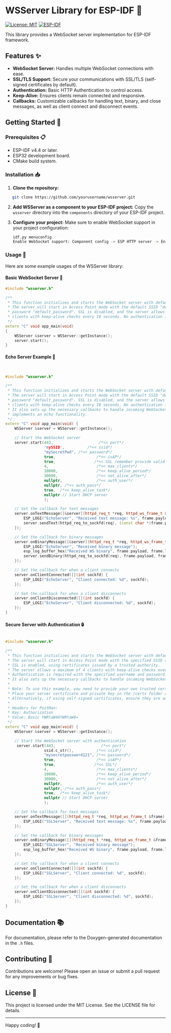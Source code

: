 # WSServer Library for ESP-IDF 📡

[![License: MIT](https://img.shields.io/badge/License-MIT-blue.svg)](https://opensource.org/licenses/MIT)
[![ESP-IDF](https://img.shields.io/badge/ESP--IDF-v4.4+-blue.svg)](https://github.com/espressif/esp-idf)

This library provides a  WebSocket server implementation for ESP-IDF framework.

## Features ✨

- **WebSocket Server:** Handles multiple WebSocket connections with ease.
- **SSL/TLS Support:** Secure your communications with SSL/TLS (self-signed certificates by default).
- **Authentication:** Basic HTTP Authentication to control access.
- **Keep-Alive:** Ensures clients remain connected and responsive.
- **Callbacks:** Customizable callbacks for handling text, binary, and close messages, as well as client connect and disconnect events.

## Getting Started 🚀

### Prerequisites 📋
- ESP-IDF v4.4 or later.
- ESP32 development board.
- CMake build system.

### Installation 📥

1. **Clone the repository:**
 ```sh
    git clone https://github.com/yourusername/wsserver.git
``` 

2. **Add WSServer as a component to your ESP-IDF project:**
 Copy the `wsserver` directory into the `components` directory of your ESP-IDF project. 
 
3. **Configure your project:**
 Make sure to enable WebSocket support in your project configuration:
    ```sh
    idf.py menuconfig
    Enable WebSocket support: Component config -> ESP HTTP server -> Enable ESP_HTTPS_SERVER component
 
### Usage 📝

Here are some example usages of the WSServer library:

#### Basic WebSocket Server 🌟

```cpp
#include "wsserver.h"

/**
 * This function initializes and starts the WebSocket server with default parameters.
 * The server will start in Access Point mode with the default SSID "default_ssid" and 
 * password "default_password". SSL is disabled, and the server allows a maximum of 4 
 * clients with keep-alive checks every 10 seconds. No authentication is required by default.
 */
extern "C" void app_main(void)
{
    WSServer &server = WSServer::getInstance();
    server.start();
}
``` 

#### Echo Server Example 🔄

```cpp


#include "wsserver.h"

/**
 * This function initializes and starts the WebSocket server with default parameters.
 * The server will start in Access Point mode with the default SSID "default_ssid" and 
 * password "default_password". SSL is disabled, and the server allows a maximum of 4 
 * clients with keep-alive checks every 10 seconds. No authentication is required by default.
 * It also sets up the necessary callbacks to handle incoming WebSocket messages and 
 * implements an echo functionality.
 */
extern "C" void app_main(void) {
    WSServer &server = WSServer::getInstance();

    // Start the WebSocket server
    server.start(443,                    /*<< port*/
                 'mySSID',          /*<< ssid*/
                 "mySecretPwd", /*<< password*/
                 true,                  /*<< isAP*/
                 true,                 /*<< SSL remember provide valid certs*/
                 4,                     /*<< max_clients*/
                 10000,                 /*<< keep_alive_period*/
                 30000,                 /*<< not_alive_after*/
                 nullptr,               /*<< auth_user*/
                 nullptr, /*<< auth_pass*/
                 true,  /*<< keep_alive_task*/
                 nullptr // Start DHCP server
                 );

    // Set the callback for text messages
    server.onTextMessage([&server](httpd_req_t *req, httpd_ws_frame_t &frame) {
        ESP_LOGI("EchoServer", "Received text message: %s", frame.payload);
        server.sendText(httpd_req_to_sockfd(req), (const char *)frame.payload);
    });

    // Set the callback for binary messages
    server.onBinaryMessage([&server](httpd_req_t *req, httpd_ws_frame_t &frame) {
        ESP_LOGI("EchoServer", "Received binary message");
        esp_log_buffer_hex("Received WS binary", frame.payload, frame.len);
        server.sendBinary(httpd_req_to_sockfd(req), frame.payload, frame.len);
    });

    // Set the callback for when a client connects
    server.onClientConnected([](int sockfd) {
        ESP_LOGI("EchoServer", "Client connected: %d", sockfd);
    });

    // Set the callback for when a client disconnects
    server.onClientDisconnected([](int sockfd) {
        ESP_LOGI("EchoServer", "Client disconnected: %d", sockfd);
    });
}
```

#### Secure Server with Authentication 🔒

```cpp

#include "wsserver.h"

/**
 * This function initializes and starts the WebSocket server with default parameters.
 * The server will start in Access Point mode with the specified SSID and password. 
 * SSL is enabled, using certificates issued by a trusted authority.
 * The server allows a maximum of 4 clients with keep-alive checks every 10 seconds.
 * Authentication is required with the specified username and password.
 * It also sets up the necessary callbacks to handle incoming WebSocket messages.
 *
 * Note: To use this example, you need to provide your own trusted certificates.
 * Place your server certificate and private key in the /certs folder as servercert.pem and prvtkey.pem, respectively.
 * Alternatively, if using self-signed certificates, ensure they are added to the trusted certificates on your client system.
 *
 * Headers for PostMan:
 * Key: Authorization
 * Value: Basic YWRtaW46YWRtaW4=
 */
extern "C" void app_main(void) {
    WSServer &server = WSServer::getInstance();

    // Start the WebSocket server with authentication
     server.start(443,                    /*<< port*/
                 ssid.c_str(),          /*<< ssid*/
                 "mysecretpassword121", /*<< password*/
                 true,                  /*<< isAP*/
                 true,                 /*<< SSL*/
                 4,                     /*<< max_clients*/
                 10000,                 /*<< keep_alive_period*/
                 30000,                 /*<< not_alive_after*/
                 nullptr,               /*<< auth_user*/
                 nullptr, /*<< auth_pass*/
                 true,  /*<< keep_alive_task*/
                 nullptr // Start DHCP server
                 );

    // Set the callback for text messages
    server.onTextMessage([](httpd_req_t *req, httpd_ws_frame_t &frame) {
        ESP_LOGI("SSLServer", "Received text message: %s", frame.payload);
    });

    // Set the callback for binary messages
    server.onBinaryMessage([](httpd_req_t *req, httpd_ws_frame_t &frame) {
        ESP_LOGI("SSLServer", "Received binary message");
        esp_log_buffer_hex("Received WS binary", frame.payload, frame.len);
    });

    // Set the callback for when a client connects
    server.onClientConnected([](int sockfd) {
        ESP_LOGI("SSLServer", "Client connected: %d", sockfd);
    });

    // Set the callback for when a client disconnects
    server.onClientDisconnected([](int sockfd) {
        ESP_LOGI("SSLServer", "Client disconnected: %d", sockfd);
    });
}
```

## Documentation 📚

For  documentation, please refer to the Doxygen-generated documentation in the `.h` files.

## Contributing 🤝

Contributions are welcome! Please open an issue or submit a pull request for any improvements or bug fixes.

## License 📝

This project is licensed under the MIT License. See the LICENSE file for details.

----------

Happy coding! 🎉

